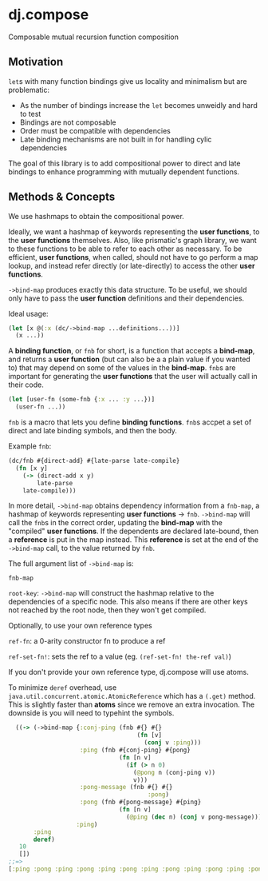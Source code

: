 dj.compose
==========

Composable mutual recursion function composition

## Motivation

`let`s with many function bindings give us locality and minimalism but are problematic:

* As the number of bindings increase the `let` becomes unweidly and hard to test
* Bindings are not composable
* Order must be compatible with dependencies
* Late binding mechanisms are not built in for handling cylic dependencies

The goal of this library is to add compositional power to direct and late bindings to enhance programming with mutually dependent functions.

## Methods & Concepts

We use hashmaps to obtain the compositional power.

Ideally, we want a hashmap of keywords representing the **user functions**, to the **user functions** themselves. Also, like prismatic's graph library, we want to these functions to be able to refer to each other as necessary. To be efficient, **user functions**, when called, should not have to go perform a map lookup, and instead refer directly (or late-directly) to access the other **user functions**.

`->bind-map` produces exactly this data structure. To be useful, we should only have to pass the **user function** definitions and their dependencies.

Ideal usage:
```clojure
(let [x @(:x (dc/->bind-map ...definitions...))]
  (x ...))
```

A **binding function**, or `fnb` for short, is a function that accepts a **bind-map**, and returns a **user function** (but can also be a a plain value if you wanted to) that may depend on some of the values in the **bind-map**. `fnb`s are important for generating the **user functions** that the user will actually call in their code.

```clojure
(let [user-fn (some-fnb {:x ... :y ...})]
  (user-fn ...))
```

`fnb` is a macro that lets you define **binding functions**. `fnb`s accpet a set of direct and late binding symbols, and then the body.

Example `fnb`:
```clojure
(dc/fnb #{direct-add} #{late-parse late-compile}
  (fn [x y]
    (-> (direct-add x y)
    	late-parse
	late-compile)))
```

In more detail, `->bind-map` obtains dependency information from a `fnb-map`, a hashmap of keywords representing **user functions** -> `fnb`. `->bind-map` will call the `fnb`s in the correct order, updating the **bind-map** with the "compiled" **user functions**. If the dependents are declared late-bound, then a **reference** is put in the map instead. This **reference** is set at the end of the `->bind-map` call, to the value returned by `fnb`.

The full argument list of `->bind-map` is:

`fnb-map`

`root-key`: `->bind-map` will construct the hashmap relative to the dependencies of a specific node. This also means if there are other keys not reached by the root node, then they won't get compiled.

Optionally, to use your own reference types

`ref-fn`: a 0-arity constructor fn to produce a ref

`ref-set-fn!`: sets the ref to a value (eg. `(ref-set-fn! the-ref val)`)

If you don't provide your own reference type, dj.compose will use atoms.

To minimize `deref` overhead, use `java.util.concurrent.atomic.AtomicReference` which has a `(.get)` method. This is slightly faster than **atoms** since we remove an extra invocation. The downside is you will need to typehint the symbols.

```clojure
  ((-> (->bind-map {:conj-ping (fnb #{} #{}
                                    (fn [v]
                                      (conj v :ping)))
                    :ping (fnb #{conj-ping} #{pong}
                               (fn [n v]
                                 (if (> n 0)
                                   (@pong n (conj-ping v))
                                   v)))
                    :pong-message (fnb #{} #{}
                                       :pong)
                    :pong (fnb #{pong-message} #{ping}
                               (fn [n v]
                                 (@ping (dec n) (conj v pong-message))))}
                   :ping)
       :ping
       deref)
   10
   [])
;;=>
[:ping :pong :ping :pong :ping :pong :ping :pong :ping :pong :ping :pong :ping :pong :ping :pong :ping :pong :ping :pong]
```
